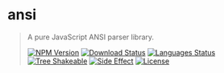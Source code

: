 # ansi

<!-- prettier-ignore -->
> A pure JavaScript ANSI parser library.
>
> [![NPM Version][npm-image]][npm-url]
> [![Download Status][download-image]][npm-url]
> [![Languages Status][languages-image]][github-url]
> [![Tree Shakeable][tree-shakeable-image]][bundle-phobia-url]
> [![Side Effect][side-effect-image]][bundle-phobia-url]
> [![License][license-image]][license-url]

[npm-image]: https://img.shields.io/npm/v/@nuintun/ansi?style=flat-square
[npm-url]: https://www.npmjs.org/package/@nuintun/ansi
[download-image]: https://img.shields.io/npm/dm/@nuintun/ansi?style=flat-square
[languages-image]: https://img.shields.io/github/languages/top/nuintun/ansi?style=flat-square
[github-url]: https://github.com/nuintun/ansi
[tree-shakeable-image]: https://img.shields.io/badge/tree--shakeable-true-brightgreen?style=flat-square
[side-effect-image]: https://img.shields.io/badge/side--effect-free-brightgreen?style=flat-square
[bundle-phobia-url]: https://bundlephobia.com/result?p=@nuintun/ansi
[license-image]: https://img.shields.io/github/license/nuintun/ansi?style=flat-square
[license-url]: https://github.com/nuintun/ansi/blob/master/LICENSE
